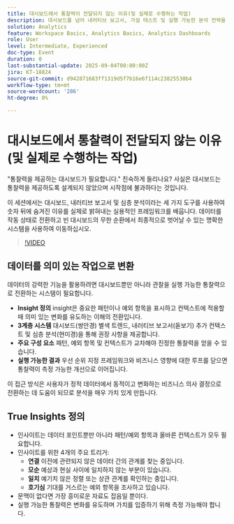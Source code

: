 ```yaml
---
title: 대시보드에서 통찰력이 전달되지 않는 이유(및 실제로 수행하는 작업)
description: 대시보드를 넘어 내러티브 보고서, 가설 테스트 및 실행 가능한 분석 전략을 통해 통찰력을 위한 시스템을 구축하는 방법에 대해 알아봅니다.
solution: Analytics
feature: Workspace Basics, Analytics Basics, Analytics Dashboards
role: User
level: Intermediate, Experienced
doc-type: Event
duration: 0
last-substantial-update: 2025-09-04T00:00:00Z
jira: KT-18824
source-git-commit: d942871683ff1319d5f7b16e6f114c23825530b4
workflow-type: tm+mt
source-wordcount: '286'
ht-degree: 0%

---
```



# 대시보드에서 통찰력이 전달되지 않는 이유(및 실제로 수행하는 작업)

&quot;통찰력을 제공하는 대시보드가 필요합니다.&quot; 친숙하게 들리나요? 사실은 대시보드는 통찰력을 제공하도록 설계되지 않았으며 시작점에 불과하다는 것입니다.

이 세션에서는 대시보드, 내러티브 보고서 및 심층 분석이라는 세 가지 도구를 사용하여 숫자 뒤에 숨겨진 이유를 실제로 밝혀내는 실용적인 프레임워크를 배웁니다. 데이터를 작동 상태로 전환하고 빈 대시보드의 무한 순환에서 최종적으로 벗어날 수 있는 명확한 시스템을 사용하여 이동하십시오.

>[!VIDEO](https://video.tv.adobe.com/v/3471120/?learn=on&enablevpops)

## 데이터를 의미 있는 작업으로 변환

데이터의 강력한 기능을 활용하려면 대시보드뿐만 아니라 관찰을 실행 가능한 통찰력으로 전환하는 시스템이 필요합니다.

* **Insight 정의** insight은 중요한 패턴이나 예외 항목을 표시하고 컨텍스트에 적용할 때 의미 있는 변화를 유도하는 이해의 전환입니다.
* **3계층 시스템** 대시보드(쌍안경) 별색 트렌드, 내러티브 보고서(돋보기) 추가 컨텍스트 및 심층 분석(현미경)을 통해 권장 사항을 제공합니다.
* **주요 구성 요소** 패턴, 예외 항목 및 컨텍스트가 교차해야 진정한 통찰력을 얻을 수 있습니다.
* **실행 가능한 결과** 우선 순위 지정 프레임워크와 비즈니스 영향에 대한 루프를 닫으면 통찰력이 측정 가능한 개선으로 이어집니다.

이 접근 방식은 사용자가 정적 데이터에서 동적이고 변화하는 비즈니스 의사 결정으로 전환하는 데 도움이 되므로 분석을 매우 가치 있게 만듭니다.

## True Insights 정의

* 인사이트는 데이터 포인트뿐만 아니라 패턴/예외 항목과 올바른 컨텍스트가 모두 필요합니다.
* 인사이트를 위한 4개의 주요 트리거:
   * **연결** 이전에 관련되지 않은 데이터 간의 관계를 찾는 중입니다.
   * **모순** 예상과 현실 사이에 일치하지 않는 부분이 있습니다.
   * **일치** 예기치 않은 정렬 또는 상관 관계를 확인하는 중입니다.
   * **호기심** 기대를 거스르는 예외 항목을 조사하고 있습니다.
* 문맥이 없다면 가장 흥미로운 자료도 잡음일 뿐이다.
* 실행 가능한 통찰력은 변화를 유도하며 가치를 입증하기 위해 측정 가능해야 합니다.
